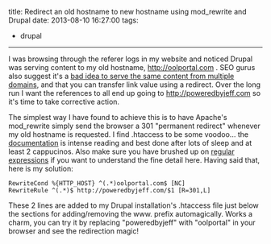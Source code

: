 title: Redirect an old hostname to new hostname using mod_rewrite and Drupal
date: 2013-08-10 16:27:00
tags:
- drupal
---
I was browsing through the referer logs in my website and noticed Drupal was serving content to my old hostname, http://oolportal.com . SEO gurus also suggest it's a [bad idea to serve the same content from multiple domains](http://searchenginewatch.com/article/2219759/Multiple-Domain-Choice-SEO-Considerations-of-Single-vs.-Multiple-Domains), and that you can transfer link value using a redirect. Over the long run I want the references to all end up going to http://poweredbyjeff.com so it's time to take corrective action.
<!-- more -->
The simplest way I have found to achieve this is to have Apache's mod_rewrite simply send the browser a 301 "permanent redirect" whenever my old hostname is requested. I find .htaccess to be some voodoo... the [documentation](http://httpd.apache.org/docs/2.0/misc/rewriteguide.html) is intense reading and best done after lots of sleep and at least 2 cappucinos. Also make sure you have brushed up on [regular expressions](http://www.regular-expressions.info/reference.html) if you want to understand the fine detail here. Having said that, here is my solution:
```
RewriteCond %{HTTP_HOST} ^(.*)oolportal.com$ [NC]
RewriteRule ^(.*)$ http://poweredbyjeff.com/$1 [R=301,L]
```
These 2 lines are added to my Drupal installation's .htaccess file just below the sections for adding/removing the www. prefix automagically. Works a charm, you can try it by replacing "poweredbyjeff" with "oolportal" in your browser and see the redirection magic!
